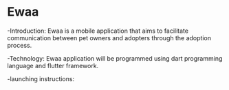 # Ewaa 


-Introduction:
Ewaa is a mobile application that aims to facilitate communication between pet owners and adopters through the adoption process. 

-Technology:
Ewaa application will be programmed using dart programming language and flutter framework.

-launching instructions:
